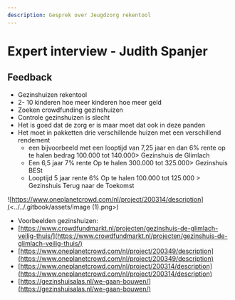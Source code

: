 ```yaml
---
description: Gesprek over Jeugdzorg rekentool
---
```


# Expert interview - Judith Spanjer

## Feedback

* Gezinshuizen rekentool
* 2- 10 kinderen hoe meer kinderen hoe meer geld
* Zoeken crowdfunding gezinshuizen
* Controle gezinshuizen is slecht
* Het is goed dat de zorg er is maar moet dat ook in deze panden
* Het moet in pakketten drie verschillende huizen met een verschillend rendement
  * een bijvoorbeeld met een looptijd van 7,25 jaar en dan 6% rente op te halen bedrag 100.000 tot 140.000> Gezinshuis de Glimlach
  * Een 6,5 jaar 7% rente Op te halen 300.000 tot 325.000> Gezinshuis BESt
  * Looptijd 5 jaar rente 6% Op te halen 100.000 tot 125.000 > Gezinshuis Terug naar de Toekomst

![https://www.oneplanetcrowd.com/nl/project/200314/description](<../../.gitbook/assets/image (1).png>)

* Voorbeelden gezinshuizen:
* [https://www.crowdfundmarkt.nl/projecten/gezinshuis-de-glimlach-veilig-thuis/](https://www.crowdfundmarkt.nl/projecten/gezinshuis-de-glimlach-veilig-thuis/)
* [https://www.oneplanetcrowd.com/nl/project/200349/description](https://www.oneplanetcrowd.com/nl/project/200349/description)
* [https://www.oneplanetcrowd.com/nl/project/200314/description](https://www.oneplanetcrowd.com/nl/project/200314/description)
* [https://gezinshuisalas.nl/we-gaan-bouwen/](https://gezinshuisalas.nl/we-gaan-bouwen/)
